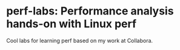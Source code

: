 # perf-labs: Performance analysis hands-on with Linux perf

Cool labs for learning perf based on my work at Collabora.
